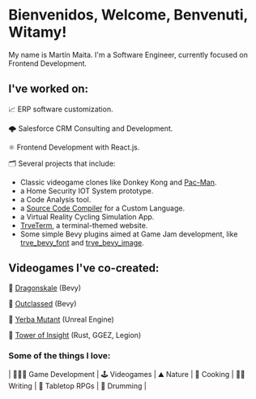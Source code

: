 # Bienvenidos, Welcome, Benvenuti, Witamy!

My name is Martín Maita. I'm a Software Engineer, currently focused on Frontend Development.

## I've worked on:
📈 ERP software customization.

🌩️ Salesforce CRM Consulting and Development.

⚛️ Frontend Development with React.js.

🗂️ Several projects that include:

- Classic videogame clones like Donkey Kong and [Pac-Man].
- a Home Security IOT System prototype.
- a Code Analysis tool.
- a [Source Code Compiler] for a Custom Language.
- a Virtual Reality Cycling Simulation App.
- [TrveTerm], a terminal-themed website.
- Some simple Bevy plugins aimed at Game Jam development, like [trve_bevy_font] and [trve_bevy_image].

## Videogames I've co-created:
🐲 [Dragonskale] (Bevy)

📜 [Outclassed] (Bevy)

🧉 [Yerba Mutant] (Unreal Engine)

🏰 [Tower of Insight] (Rust, GGEZ, Legion)

### Some of the things I love:

|
👨🏻‍💻 Game Development
|
🕹️ Videogames
|
⛰️ Nature
|
🍲 Cooking
|
✍🏻 Writing
|
🎲 Tabletop RPGs
|
🥁 Drumming
|

[Pac-Man]: <https://github.com/mnmaita/UNLAM.PacMan.Grupo4>
[Source Code Compiler]: <https://github.com/mnmaita/unlam-lyc-compiler>
[TrveTerm]: <https://trveterm.mnmaita.com/>
[trve_bevy_font]: <https://github.com/mnmaita/trve_bevy_font>
[trve_bevy_image]: <https://github.com/mnmaita/trve_bevy_image>
[Dragonskale]: <https://mnmaita.itch.io/dragonskale>
[Outclassed]: <https://mnmaita.itch.io/outclassed>
[Yerba Mutant]: <https://mnmaita.itch.io/yerba-mutant>
[Tower of Insight]: <https://trvefenris.itch.io/tower-of-insight>
